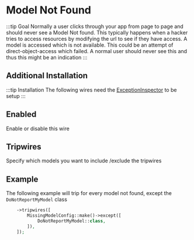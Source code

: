 # Model Not Found
:::tip Goal
Normally a user clicks through your app from page to page and should never see a Model Not found.
This typically happens when a hacker tries to access resources by modifying the url to see if they have access.
A model is accessed which is not available. This could be an attempt of direct-object-access which failed. A normal user should never see this and thus this might be an indication
:::

## Additional Installation
:::tip Installation
The following wires need the [ExceptionInspector](../../advanced/setup/exceptions) to be setup
:::

## Enabled
Enable or disable this wire

<!--@include: ./_methods.md-->

<!--@include: ./_attackscore.md-->

## Tripwires
Specify which models you want to include /exclude the tripwires

## Example
The following example will trip for every model not found, except the ```DoNotReportMyModel``` class
```php
    ->tripwires([
        MissingModelConfig::make()->except([
            DoNotReportMyModel::class,
        ]),
    ]);
```
